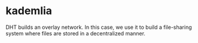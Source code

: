 # kademlia

DHT builds an overlay network. In this case, we use it to build a file-sharing system where files are stored in a decentralized manner.